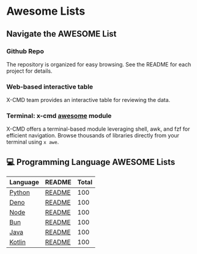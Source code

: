 # Awesome Lists

## Navigate the AWESOME List

### Github Repo

The repository is organized for easy browsing.  See the README for each project for details.

### Web-based interactive table

X-CMD team provides an interactive table for reviewing the data.

### Terminal: x-cmd [awesome](https://x-cmd.com/mod/awesome) module

X-CMD offers a terminal-based module leveraging shell, awk, and fzf for efficient navigation. Browse thousands of libraries directly from your terminal using `x awe`.

## 💻 Programming Language AWESOME Lists

| Language                               | README                                                        | Total |
| :----------------------------------- | :------------------------------------------------------------ | :---- |
| [Python](https://a.x-cmd.com/python) | [README](https://github.com/edwinjhlee/awesome/lang/python)   | 100   |
| [Deno](https://a.x-cmd.com/deno)     | [README](https://github.com/edwinjhlee/awesome/lang/deno)     | 100   |
| [Node](https://a.x-cmd.com/node)     | [README](https://github.com/edwinjhlee/awesome/lang/node)     | 100   |
| [Bun](https://a.x-cmd.com/bun)       | [README](https://github.com/edwinjhlee/awesome/lang/bun)      | 100   |
| [Java](https://a.x-cmd.com/java)     | [README](https://github.com/edwinjhlee/awesome/lang/java)     | 100   |
| [Kotlin](https://a.x-cmd.com/kotlin) | [README](https://github.com/edwinjhlee/awesome/lang/kotlin)   | 100   |

